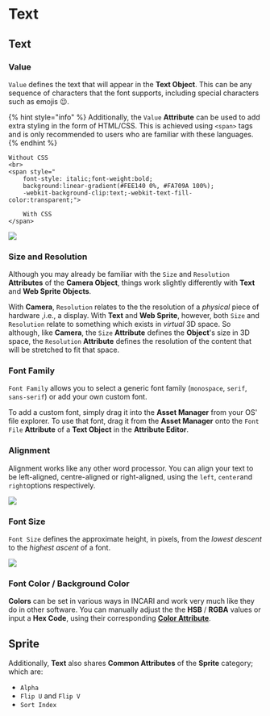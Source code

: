 # Text

## Text

### Value

`Value` defines the text that will appear in the **Text Object**. This can be any sequence of characters that the font supports, including special characters such as emojis 😉.

{% hint style="info" %}
Additionally, the `Value` **Attribute** can be used to add extra styling in the form of HTML/CSS. This is achieved using `<span>` tags and is only recommended to users who are familiar with these languages.
{% endhint %}

```markup
Without CSS
<br>
<span style="
    font-style: italic;font-weight:bold;
    background:linear-gradient(#FEE140 0%, #FA709A 100%);
    -webkit-background-clip:text;-webkit-text-fill-color:transparent;">

    With CSS
</span>
```

![](../../.gitbook/assets/css.png)

### Size and Resolution

Although you may already be familiar with the `Size` and `Resolution` **Attributes** of the **Camera Object**, things work slightly differently with **Text** and **Web Sprite Objects**.

With **Camera**, `Resolution` relates to the the resolution of a _physical_ piece of hardware ,i.e., a display. With **Text** and **Web Sprite**, however, both `Size` and `Resolution` relate to something which exists in _virtual_ 3D space. So although, like **Camera**, the `Size` **Attribute** defines the **Object**'s size in 3D space, the `Resolution` **Attribute** defines the resolution of the content that will be stretched to fit that space.

### Font Family

`Font Family` allows you to select a generic font family \(`monospace`, `serif`, `sans-serif`\) or add your own custom font.

To add a custom font, simply drag it into the **Asset Manager** from your OS' file explorer. To use that font, drag it from the **Asset Manager** onto the `Font File` **Attribute** of a **Text Object** in the **Attribute Editor**.

### Alignment

Alignment works like any other word processor. You can align your text to be left-aligned, centre-aligned or right-aligned, using the `left`, `center`and `right`options respectively.

![](../../.gitbook/assets/alignment.png)

### Font Size

`Font Size` defines the approximate height, in pixels, from the _lowest descent_ to the _highest ascent_ of a font.

![](../../.gitbook/assets/font-size.png)

### Font Color / Background Color

**Colors** can be set in various ways in INCARI and work very much like they do in other software. You can manually adjust the the **HSB** / **RGBA** values or input a **Hex Code**, using their corresponding [**Color Attribute**](../attributes/attribute-types/color-attributes.md).

## Sprite

Additionally, **Text** also shares **Common Attributes** of the **Sprite** category; which are:

* `Alpha`
* `Flip U` and `Flip V`
* `Sort Index`

